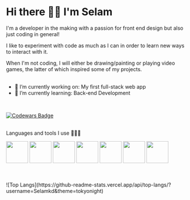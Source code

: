 # Hi there 👋🏾 I'm Selam 
I'm a developer in the making with a passion for front end design but also just coding in general! <br>

I like to experiment with code as much as I can in order to learn new ways to interact with it.<br>

When I'm not coding, I will either be drawing/painting or playing video games, the latter of which inspired some of my projects.<br>
<br>
- 🔭 I’m currently working on: My first full-stack web app
- 🌱 I’m currently learning: Back-end Development
<br>


 [![Codewars Badge](https://www.codewars.com/users/Selamkd/badges/large)](https://www.codewars.com/users/Selamkd)
<br>
<br>
 
Languages and tools I use 🧚🏾‍♀️

<img src="https://cdn.jsdelivr.net/gh/devicons/devicon/icons/javascript/javascript-plain.svg" width="60" height="60" /> <img src="https://cdn.jsdelivr.net/gh/devicons/devicon/icons/css3/css3-original.svg" width="60" height ="60" /> <img src="https://cdn.jsdelivr.net/gh/devicons/devicon/icons/html5/html5-original.svg" width = "60" height ="60"/> <img src="https://cdn.jsdelivr.net/gh/devicons/devicon/icons/nodejs/nodejs-original.svg" width="60" height="60" />  <img src="https://cdn.jsdelivr.net/gh/devicons/devicon/icons/mysql/mysql-original-wordmark.svg" width = "60" height = "60" /> <img src="https://cdn.jsdelivr.net/gh/devicons/devicon/icons/postgresql/postgresql-original.svg" width="60" height="60"/> <img src="https://cdn.jsdelivr.net/gh/devicons/devicon/icons/vscode/vscode-original.svg" width = "60" height = "60"/>

<br>
<br>![Top Langs](https://github-readme-stats.vercel.app/api/top-langs/?username=Selamkd&theme=tokyonight)




          
          
          

          
          






<!--
**Selamkd/selamkd** is a ✨ _special_ ✨ repository because its `README.md` (this file) appears on your GitHub profile.



Here are some ideas to get you started:

- 🔭 I’m currently working on ...
- 🌱 I’m currently learning ...
- 👯 I’m looking to collaborate on ...
- 🤔 I’m looking for help with ...
- 💬 Ask me about ...
- 📫 How to reach me: ...
- 😄 Pronouns: ...
- ⚡ Fun fact: ...
-->
